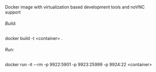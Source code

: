 Docker image with virtualization based development tools and noVNC support

###### Build:
docker build -t \<container\> .

###### Run:
docker run -it --rm -p 9922:5901 -p 9923:25999 -p 9924:22 \<container\>
